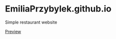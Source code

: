 # EmiliaPrzybylek.github.io
Simple restaurant website

<a href="EmiliaPrzybylek.github.io"> Preview </a>
